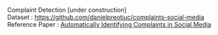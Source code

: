 Complaint Detection [under construction] <br>
Dataset : https://github.com/danielpreotiuc/complaints-social-media <br>
Reference Paper : [Automatically Identifying Complaints in Social Media](https://www.aclweb.org/anthology/P19-1495.pdf)

